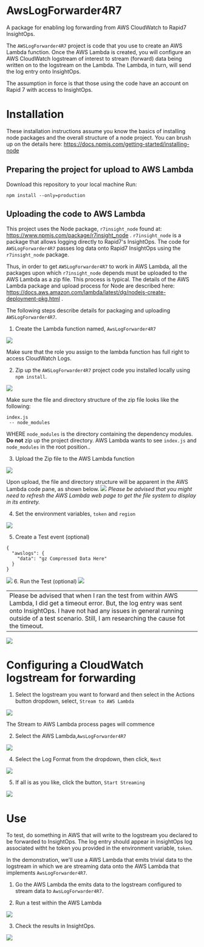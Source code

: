 # AwsLogForwarder4R7
A package for enabling log forwarding from AWS CloudWatch to Rapid7 InsightOps.

The `AWSLogForwarder4R7` project is code that you use to create an AWS Lambda function. Once the AWS Lambda is created, you will configure an AWS CloudWatch logstream of interest to stream (forward) data being written on to the logstream on the Lambda. The Lambda, in turn, will send the log entry onto InsightOps.

The assumption in force is that those using the code have an account on Rapid 7 with access to InsightOps.

# Installation

These installation instructions assume you know the basics of installing node packages and the overall structure of a node project. You can brush up on the details here: https://docs.npmjs.com/getting-started/installing-node

## Preparing the project for upload to AWS Lambda

Download this repository to your local machine
Run:

`npm install --only=production`

## Uploading the code to AWS Lambda

This project uses the Node package, `r7insight_node` found at: https://www.npmjs.com/package/r7insight_node .
`r7insight_node` is a package that allows logging directly to Rapid7's InsightOps. The code for `AWSLogForwarder4R7` passes log data onto Rapid7 InsightOps using the `r7insight_node` package.

Thus, in order to get `AWSLogForwarder4R7` to work in AWS Lambda, all the packages upon which `r7insight_node` depends must be uploaded to the AWS Lambda as a zip file. This process is typical. The details of the AWS Lambda package and upload process for Node are described here: https://docs.aws.amazon.com/lambda/latest/dg/nodejs-create-deployment-pkg.html .

The following steps describe details for packaging and uploading `AWSLogForwarder4R7`.
1. Create the Lambda function named, `AwsLogForwarder4R7`

<img src="https://s3.amazonaws.com/awslogforwarder-4r7/create-lambda-01.png" />

Make sure that the role you assign to the lambda function has full right to access CloudWatch Logs.

2. Zip up the `AWSLogForwarder4R7` project code you installed locally using `npm install`.

<img src="https://s3.amazonaws.com/awslogforwarder-4r7/zip-up-source-code-01.png" />


Make sure the file and directory structure of the zip file looks like the following:

```$xslt
index.js
 -- node_modules
```

WHERE `node_modules` is the directory containing the dependency modules. **Do not** zip up the project directory. AWS Lambda wants to see `index.js` and `node_modules` in the root position..

3. Upload the Zip file to the AWS Lambda function

<img src="https://s3.amazonaws.com/awslogforwarder-4r7/upload-zip-file-01.png" />

   Upon upload, the file and directory structure will be apparent in the AWS Lambda code pane, as shown below.
<img src="https://s3.amazonaws.com/awslogforwarder-4r7/uploaded-zip-file-set-event-01.png" />
   *Please be advised that you might need to refresh the AWS Lambda web page to get the file system to display in its entirety.*


4. Set the environment variables, `token` and `region`

<img src="https://s3.amazonaws.com/awslogforwarder-4r7/set-env-vars-01.png" />

5. Create a Test event (optional)
```$json
{
  "awslogs": {
    "data": "gz Compressed Data Here"
  }
}
```

<img src="https://s3.amazonaws.com/awslogforwarder-4r7/set-test-event-01.png" />  
6. Run the Test (optional)
<img src="https://s3.amazonaws.com/awslogforwarder-4r7/test-lambda-01.png" />
<table>
<tr>
<td>
Please be advised that when I ran the test from within AWS Lambda, I did get a timeout error. But, the log entry was sent onto InsightOps. I have not had any issues in general running outside of a test scenario. Still, I am researching the cause fot the timeout.
</td>
</tr>
</table>

<img src="https://s3.amazonaws.com/awslogforwarder-4r7/test-data-in-r7-01.png" />

# Configuring a CloudWatch logstream for forwarding
1. Select the logstream you want to forward and then select in the Actions button dropdown, select, `Stream to AWS Lambda`

<img src="https://s3.amazonaws.com/awslogforwarder-4r7/stream-to-lambda-01.png" />

   The Stream to AWS Lambda process pages will commence
   
   
2. Select the AWS Lambda,`AwsLogForwarder4R7`

<img src="https://s3.amazonaws.com/awslogforwarder-4r7/select-lambda-01.png" />

4. Select the Log Format from the dropdown, then click, `Next`

<img src="https://s3.amazonaws.com/awslogforwarder-4r7/select-log-format.png" />

5. If all is as you like, click the button, `Start Streaming`

<img src="https://s3.amazonaws.com/awslogforwarder-4r7/start-log-streaming.png" />

# Use

To test, do something in AWS that will write to the logstream you declared to be forwarded to InsightOps. The log entry should appear in InsightOps log associated witht he token you provided in the environment variable, `token`.

In the demonstration, we'll use a AWS Lambda that emits trivial data to the logstream in which we are streaming data onto the AWS Lambda that implements `AwsLogForwarder4R7`.

1. Go the AWS Lambda the emits data to the logstream configured to stream data to `AwsLogForwarder4R7`.

2. Run a test within the AWS Lambda

<img src="https://s3.amazonaws.com/awslogforwarder-4r7/sample-log-test-02.png" />


3. Check the results in InsightOps.

<img src="https://s3.amazonaws.com/awslogforwarder-4r7/sample-log-test-result-01.png" />